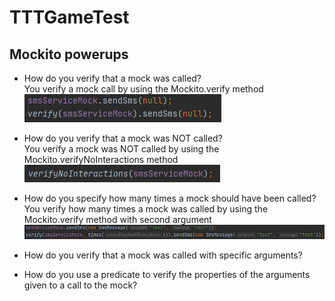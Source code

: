 # TTTGameTest

## Mockito powerups

* How do you verify that a mock was called?\
You verify a mock call by using the Mockito.verify method\
![Code example](https://github.com/MadsMeinertAndersenCPHBusiness/TTTGameTest/blob/main/1.PNG)

* How do you verify that a mock was NOT called?\
You verify a mock was NOT called by using the Mockito.verifyNoInteractions method\
![Code example](https://github.com/MadsMeinertAndersenCPHBusiness/TTTGameTest/blob/main/2.PNG)

* How do you specify how many times a mock should have been called?\
You verify how many times a mock was called by using the Mockito.verify method with second argument\
![Code example](https://github.com/MadsMeinertAndersenCPHBusiness/TTTGameTest/blob/main/3.PNG)

* How do you verify that a mock was called with specific arguments?
* How do you use a predicate to verify the properties of the arguments
given to a call to the mock?
